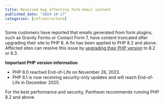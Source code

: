 ```yaml
---
title: Resolved bug affecting form email content
published_date: "2024-10-17"
categories: [infrastructure]
---
```


Some customers have reported that emails generated from form plugins, such as Gravity Forms or Contact Form 7, have content truncated after upgrading their site to PHP 8. A fix has been applied to PHP 8.2 and above. Affected sites can resolve this issue by [upgrading their PHP version](/guides/php/php-versions) to 8.2 or 8.3.

**Important PHP version information**

* PHP 8.0 reached End-of-Life on November 26, 2023.
* PHP 8.1 is now receiving security-only updates and will reach End-of-Life in December 2025. 

For the best performance and security, Pantheon recommends running PHP 8.2 and above.

